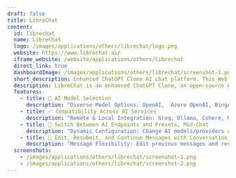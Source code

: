```yaml
---
draft: false
title: LibreChat
content:
  id: librechat
  name: LibreChat
  logo: /images/applications/others/librechat/logo.png
  website: https://www.librechat.ai/
  iframe_website: /website/applications/others/librechat
  direct_link: true
  dashboardImage: /images/applications/others/librechat/screenshot-1.png
  short_description: Enhanced ChatGPT Clone AI chat platform. This Web UI offers vast customization, supporting numerous AI providers, services, and integrations.
  description: LibreChat is an enhanced ChatGPT Clone, an open-source AI chat platform. This Web UI offers vast customization, supporting numerous AI providers, services, and integrations. Serves all AI Conversations in one place with a familiar interface, and innovative enhancements, for as many users as you need.
  features:
    - title: 🤖 AI Model Selection
      description: "Diverse Model Options: OpenAI,  Azure OpenAI, BingAI, Google, Anthropic (Claude), Plugins and Assistants API."
    - title: ✅ Compatibility Across AI Services
      description: "Remote & Local Integration: Groq, Ollama, Cohere, Mistral AI, Apple MLX, koboldcpp, OpenRouter, together.ai, Perplexity, and ShuttleAI."
    - title: 🔀 Switch Between AI Endpoints and Presets, Mid-Chat
      description: "Dynamic Configuration: Change AI models/providers and settings on the fly without disrupting the chat flow."
    - title: 🔄 Edit, Resubmit, and Continue Messages with Conversation Branching
      description: "Message Flexibility: Edit previous messages and resubmit for better responses. Conversation Control: Branch conversations to explore different discussion paths without losing context."
  screenshots:
    - /images/applications/others/librechat/screenshot-1.png
    - /images/applications/others/librechat/screenshot-2.png
---
```

